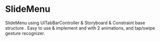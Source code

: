 # SlideMenu
SlideMenu using UITabBarController &amp; Storyboard &amp; Constraint base structure . Easy to use &amp; implement and with 2 animations, and tap/swipe gesture recognizer.
